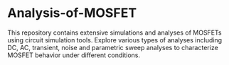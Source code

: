 # Analysis-of-MOSFET
This repository contains extensive simulations and analyses of MOSFETs using circuit simulation tools. Explore various types of analyses including DC, AC, transient, noise and parametric sweep analyses to characterize MOSFET behavior under different conditions. 
